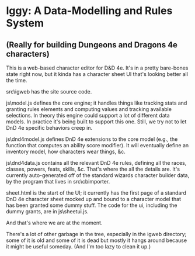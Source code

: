 Iggy: A Data-Modelling and Rules System
=======================================

(Really for building Dungeons and Dragons 4e characters)
--------------------------------------------------------

This is a web-based character editor for D&D 4e. It's in a pretty
bare-bones state right now, but it kinda has a character sheet UI
that's looking better all the time.

src\igweb has the site source code.

js\model.js defines the core engine; it handles things like tracking
stats and granting rules elements and computing values and tracking
available selections. In theory this engine could support a lot of
different data models. In practice it's being built to support this
one. Still, we try not to let DnD 4e specific behaviors creep in.

js\dnd4model.js defines DnD 4e extensions to the core model (e.g., the
function that computes an ability score modifier). It will eventually
define an inventory model, how characters wear things, &c.

js\dnd4data.js contains all the relevant DnD 4e rules, defining all
the races, classes, powers, feats, skills, &c. That's where the all
the details are. It's currently auto-generated off of the standard
wizards character builder data, by the program that lives in
src\cbimporter.

sheet.html is the start of the UI; it currently has the first page of
a standard DnD 4e character sheet mocked up and bound to a character
model that has been granted some dummy stuff. The code for the ui,
including the dummy grants, are in js\sheetui.js.

And that's where we are at the moment.

There's a lot of other garbage in the tree, especially in the igweb
directory; some of it is old and some of it is dead but mostly it
hangs around because it might be useful someday. (And I'm too lazy to
clean it up.)
